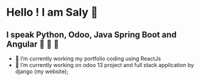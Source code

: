 # Hello ! I am Saly 👋

## I speak Python, Odoo, Java Spring Boot and Angular :triumph: :triumph: :muscle:


- 🌱 I’m currently working my portfolio coding using ReactJs 
- 🔭 I’m currently working on odoo 13 project and full stack application by django (my website); 

 
<!--
**elmaroufa/elmaroufa** is a ✨ _special_ ✨ repository because its `README.md` (this file) appears on your GitHub profile.

Here are some ideas to get you started:

- 🔭 I’m currently working on ...
- 🌱 I’m currently learning ...
- 👯 I’m looking to collaborate on ...
- 🤔 I’m looking for help with ...
- 💬 Ask me about ...
- 📫 How to reach me: ...
- 😄 Pronouns: ...
- ⚡ Fun fact: ...
-->
